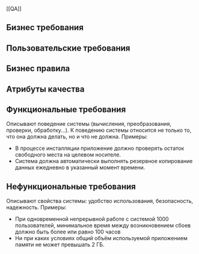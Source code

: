 [[QA]]

## Бизнес требования
## Пользовательские требования
## Бизнес правила
## Атрибуты качества
## Функциональные требования
Описывают поведение системы (вычисления, преобразования, проверки, обработку...). К поведению системы относится не только то, что она должна делать, но и что не должна.
Примеры:
- В процессе инсталляции приложение должно проверять остаток свободного места на целевом носителе.
- Система должна автоматически выполнять резервное копирование данных ежедневно в указанный момент времени.

## Нефункциональные требования
Описывают свойства системы: удобство использования, безопасность, надежность.
Примеры:
- При одновременной непрерывной работе с системой 1000 пользователей, минимальное время между возникновением сбоев должно быть более или равно 100 часов
- Ни при каких условиях общий объём используемой приложением памяти не может превышать 2 ГБ.